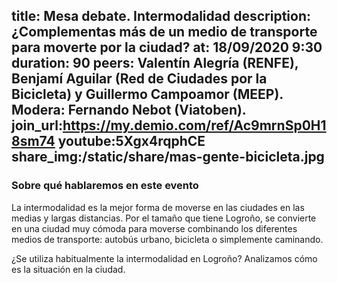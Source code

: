 title: Mesa debate. Intermodalidad
description:¿Complementas más de un medio de transporte para moverte por la ciudad?
at: 18/09/2020 9:30
duration: 90
peers: Valentín Alegría (RENFE), Benjamí Aguilar (Red de Ciudades por la Bicicleta) y Guillermo Campoamor (MEEP). Modera: Fernando Nebot (Viatoben).
join_url:https://my.demio.com/ref/Ac9mrnSp0H18sm74
youtube:5Xgx4rqphCE
share_img:/static/share/mas-gente-bicicleta.jpg
----
### Sobre qué hablaremos en este evento

La intermodalidad es la mejor forma de moverse en las ciudades en las medias y largas distancias. Por el tamaño que tiene Logroño, se convierte en una ciudad muy cómoda para moverse combinando los diferentes medios de transporte: autobús urbano, bicicleta o simplemente caminando.

¿Se utiliza habitualmente la intermodalidad en Logroño? Analizamos cómo es la situación en la ciudad.
